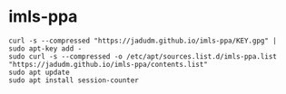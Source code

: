 # imls-ppa

    curl -s --compressed "https://jadudm.github.io/imls-ppa/KEY.gpg" | sudo apt-key add -
    sudo curl -s --compressed -o /etc/apt/sources.list.d/imls-ppa.list "https://jadudm.github.io/imls-ppa/contents.list"
    sudo apt update
    sudo apt install session-counter
